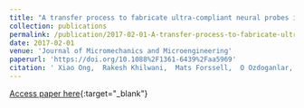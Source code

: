 ```yaml
---
title: "A transfer process to fabricate ultra-compliant neural probes in dissolvable needles"
collection: publications
permalink: /publication/2017-02-01-A-transfer-process-to-fabricate-ultra-compliant-neural-probes-in-dissolvable-needles
date: 2017-02-01
venue: 'Journal of Micromechanics and Microengineering'
paperurl: 'https://doi.org/10.1088%2F1361-6439%2Faa5969'
citation: ' Xiao Ong,  Rakesh Khilwani,  Mats Forssell,  O Ozdoganlar,  Gary Fedder, &quot;A transfer process to fabricate ultra-compliant neural probes in dissolvable needles.&quot; Journal of Micromechanics and Microengineering, 2017.'
---
```

[Access paper here](https://doi.org/10.1088%2F1361-6439%2Faa5969){:target="_blank"}
